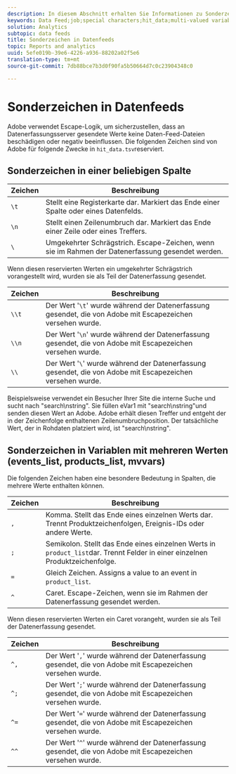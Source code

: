 ```yaml
---
description: In diesem Abschnitt erhalten Sie Informationen zu Sonderzeichen, die im Datenfeed verwendet werden.
keywords: Data Feed;job;special characters;hit_data;multi-valued variables;events_list;products_list;mvvars
solution: Analytics
subtopic: data feeds
title: Sonderzeichen in Datenfeeds
topic: Reports and analytics
uuid: 5efe019b-39e6-4226-a936-88202a02f5e6
translation-type: tm+mt
source-git-commit: 7db88bce7b3d0f90fa5b50664d7c0c23904348c0

---
```



# Sonderzeichen in Datenfeeds

Adobe verwendet Escape-Logik, um sicherzustellen, dass an Datenerfassungsserver gesendete Werte keine Daten-Feed-Dateien beschädigen oder negativ beeinflussen. Die folgenden Zeichen sind von Adobe für folgende Zwecke in `hit_data.tsv`reserviert.

## Sonderzeichen in einer beliebigen Spalte

| Zeichen | Beschreibung |
|--- |--- |
| `\t` | Stellt eine Registerkarte dar. Markiert das Ende einer Spalte oder eines Datenfelds. |
| `\n` | Stellt einen Zeilenumbruch dar. Markiert das Ende einer Zeile oder eines Treffers. |
| `\` | Umgekehrter Schrägstrich. Escape-Zeichen, wenn sie im Rahmen der Datenerfassung gesendet werden. |

Wenn diesen reservierten Werten ein umgekehrter Schrägstrich vorangestellt wird, wurden sie als Teil der Datenerfassung gesendet.

| Zeichen | Beschreibung |
|--- |--- |
| `\\t` | Der Wert '`\t`' wurde während der Datenerfassung gesendet, die von Adobe mit Escapezeichen versehen wurde. |
| `\\n` | Der Wert '`\n`' wurde während der Datenerfassung gesendet, die von Adobe mit Escapezeichen versehen wurde. |
| `\\` | Der Wert '`\`' wurde während der Datenerfassung gesendet, die von Adobe mit Escapezeichen versehen wurde. |

Beispielsweise verwendet ein Besucher Ihrer Site die interne Suche und sucht nach "search\nstring". Sie füllen eVar1 mit "search\nstring"und senden diesen Wert an Adobe. Adobe erhält diesen Treffer und entgeht der in der Zeichenfolge enthaltenen Zeilenumbruchposition. Der tatsächliche Wert, der in Rohdaten platziert wird, ist "search\\nstring".

## Sonderzeichen in Variablen mit mehreren Werten (events_list, products_list, mvvars)

Die folgenden Zeichen haben eine besondere Bedeutung in Spalten, die mehrere Werte enthalten können.

| Zeichen | Beschreibung |
|--- |--- |
| `,` | Komma. Stellt das Ende eines einzelnen Werts dar. Trennt Produktzeichenfolgen, Ereignis-IDs oder andere Werte. |
| `;` | Semikolon. Stellt das Ende eines einzelnen Werts in `product_list`dar. Trennt Felder in einer einzelnen Produktzeichenfolge. |
| `=` | Gleich Zeichen. Assigns a value to an event in `product_list`. |
| `^` | Caret. Escape-Zeichen, wenn sie im Rahmen der Datenerfassung gesendet werden. |

Wenn diesen reservierten Werten ein Caret vorangeht, wurden sie als Teil der Datenerfassung gesendet.

| Zeichen | Beschreibung |
|--- |--- |
| `^,` | Der Wert '`,`' wurde während der Datenerfassung gesendet, die von Adobe mit Escapezeichen versehen wurde. |
| `^;` | Der Wert '`;`' wurde während der Datenerfassung gesendet, die von Adobe mit Escapezeichen versehen wurde. |
| `^=` | Der Wert '`=`' wurde während der Datenerfassung gesendet, die von Adobe mit Escapezeichen versehen wurde. |
| `^^` | Der Wert '`^`' wurde während der Datenerfassung gesendet, die von Adobe mit Escapezeichen versehen wurde. |

